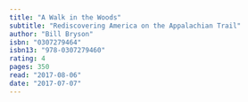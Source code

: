 ```yaml
---
title: "A Walk in the Woods"
subtitle: "Rediscovering America on the Appalachian Trail"
author: "Bill Bryson"
isbn: "0307279464"
isbn13: "978-0307279460"
rating: 4
pages: 350
read: "2017-08-06"
date: "2017-07-07"
---
```


